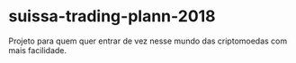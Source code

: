 # suissa-trading-plann-2018
Projeto para quem quer entrar de vez nesse mundo das criptomoedas com mais facilidade.
